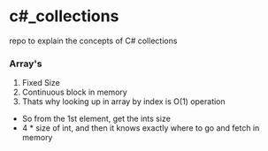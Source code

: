 # c#_collections
repo to explain the concepts of C# collections

### Array's

1. Fixed Size
2. Continuous block in memory
3. Thats why looking up in array by index is O(1) operation
 - So from the 1st element, get the ints size
 - 4 * size of int, and then it knows exactly where to go and fetch in memory
